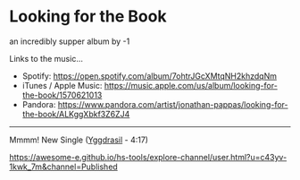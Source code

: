 # Looking for the Book  
an incredibly supper album by -1

Links to the music...
- Spotify: https://open.spotify.com/album/7ohtrJGcXMtqNH2khzdqNm
- iTunes / Apple Music: https://music.apple.com/us/album/looking-for-the-book/1570621013
- Pandora: https://www.pandora.com/artist/jonathan-pappas/looking-for-the-book/ALKggXbkf3Z6ZJ4


---

Mmmm! New Single ([Yggdrasil](https://github.com/CHEINSTTROARLY/OWO/blob/main/Yggdrasil.m4a) - 4:17)


https://awesome-e.github.io/hs-tools/explore-channel/user.html?u=c43yv-1kwk_7m&channel=Published
